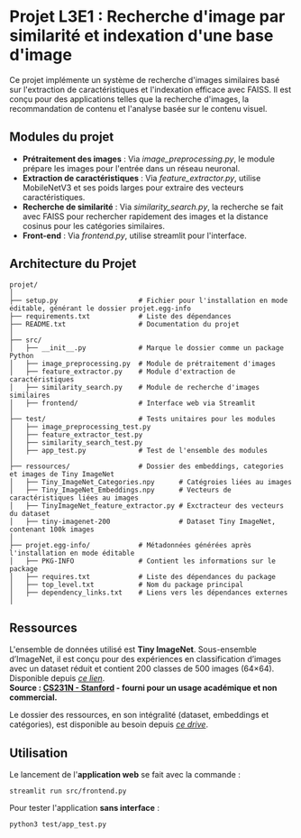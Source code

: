 # Projet L3E1 : Recherche d'image par similarité et indexation d'une base d'image
Ce projet implémente un système de recherche d'images similaires basé sur l'extraction de caractéristiques et l'indexation efficace avec FAISS. Il est conçu pour des applications telles que la recherche d'images, la recommandation de contenu et l'analyse basée sur le contenu visuel.

## Modules du projet
- **Prétraitement des images** : Via *image_preprocessing.py*, le module prépare les images pour l'entrée dans un réseau neuronal.
- **Extraction de caractéristiques** : Via *feature_extractor.py*, utilise MobileNetV3 et ses poids larges pour extraire des vecteurs caractéristiques.
- **Recherche de similarité** : Via *similarity_search.py*, la recherche se fait avec FAISS pour rechercher rapidement des images et la distance cosinus pour les catégories similaires.
- **Front-end** : Via *frontend.py*, utilise streamlit pour l'interface. 

## Architecture du Projet
```
projet/
│
├── setup.py                    # Fichier pour l'installation en mode éditable, générant le dossier projet.egg-info
├── requirements.txt            # Liste des dépendances
├── README.txt                  # Documentation du projet
│
├── src/
│   ├── __init__.py             # Marque le dossier comme un package Python
│   ├── image_preprocessing.py  # Module de prétraitement d'images
│   ├── feature_extractor.py    # Module d'extraction de caractéristiques
│   ├── similarity_search.py    # Module de recherche d'images similaires
│   ├── frontend/               # Interface web via Streamlit
│
├── test/                       # Tests unitaires pour les modules
│   ├── image_preprocessing_test.py
│   ├── feature_extractor_test.py
│   ├── similarity_search_test.py
│   ├── app_test.py             # Test de l'ensemble des modules
│
├── ressources/                 # Dossier des embeddings, categories et images de Tiny ImageNet
│   ├── Tiny_ImageNet_Categories.npy      # Catégroies liées au images
│   ├── Tiny_ImageNet_Embeddings.npy      # Vecteurs de caractéristiques liées au images
│   ├── TinyImageNet_feature_extractor.py # Exctracteur des vecteurs du dataset
│   ├── tiny-imagenet-200                 # Dataset Tiny ImageNet, contenant 100k images
│
├── projet.egg-info/            # Métadonnées générées après l'installation en mode éditable 
│   ├── PKG-INFO                # Contient les informations sur le package 
│   ├── requires.txt            # Liste des dépendances du package 
│   ├── top_level.txt           # Nom du package principal 
│   ├── dependency_links.txt    # Liens vers les dépendances externes 
│
```

## Ressources
L'ensemble de données utilisé est **Tiny ImageNet**. Sous-ensemble d’ImageNet, il est conçu pour des expériences en classification d’images avec un dataset réduit et contient 200 classes de 500 images (64×64). Disponible depuis *[ce lien](http://cs231n.stanford.edu/tiny-imagenet-200.zip)*.\
**Source : [CS231N - Stanford](https://cs231n.stanford.edu/) - fourni pour un usage académique et non commercial.**

Le dossier des ressources, en son intégralité (dataset, embeddings et catégories), est disponible au besoin depuis *[ce drive](https://drive.google.com/drive/folders/1dIx56IIORXPxI0vRue6CocAA-3QYxF0U?usp=sharing)*.

## Utilisation
Le lancement de l'**application web** se fait avec la commande :
```
streamlit run src/frontend.py
```
Pour tester l'application **sans interface** :
```
python3 test/app_test.py
```
